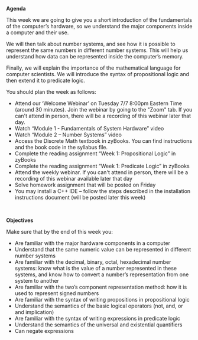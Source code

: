 **Agenda**

This week we are going to give you a short introduction of the fundamentals of the computer’s hardware, so we understand the major components inside a computer and their use. 

We will then talk about number systems, and see how it is possible to represent the same numbers in different number systems. This will help us understand how data can be represented inside the computer’s memory.

Finally, we will explain the importance of the mathematical language for computer scientists. We will introduce the syntax of propositional logic and then extend it to predicate logic.
 

You should plan the week as follows:

- Attend our ‘Welcome Webinar’ on Tuesday 7/7 8:00pm Eastern Time (around 30 minutes). Join the webinar by going to the "Zoom" tab. If you can't attend in person, there will be a recording of this webinar later that day.
- Watch “Module 1 - Fundamentals of System Hardware” video
- Watch “Module 2 – Number Systems” video
- Access the Discrete Math textbook in zyBooks. You can find instructions and the book code in the syllabus file. 
- Complete the reading assignment “Week 1: Propositional Logic” in zyBooks
- Complete the reading assignment “Week 1: Predicate Logic” in zyBooks
- Attend the weekly webinar. If you can't attend in person, there will be a recording of this webinar available later that day
- Solve homework assignment that will be posted on Friday
- You may install a C++ IDE – follow the steps described in the installation instructions document (will be posted later this week)
 
<br/>

**Objectives**

Make sure that by the end of this week you:

- Are familiar with the major hardware components in a computer
- Understand that the same numeric value can be represented in different number systems
- Are familiar with the decimal, binary, octal, hexadecimal number systems: know what is the value of a number represented in these systems, and know how to convert a number’s representation from one system to another
- Are familiar with the two’s component representation method: how it is used to represent signed numbers
- Are familiar with the syntax of writing propositions in propositional logic
- Understand the semantics of the basic logical operators (not, and, or and implication)
- Are familiar with the syntax of writing expressions in predicate logic
- Understand the semantics of the universal and existential quantifiers 
- Can negate expressions
